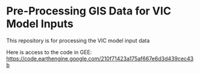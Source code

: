 # Pre-Processing GIS Data for VIC Model Inputs
This repository is for processing the VIC model input data

Here is access to the code in GEE: https://code.earthengine.google.com/210f71423a175af667e6d3d439cec43b
